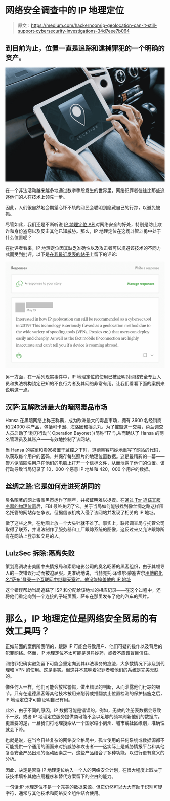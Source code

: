 # 网络安全调查中的 IP 地理定位

> 原文：<https://medium.com/hackernoon/ip-geolocation-can-it-still-support-cybersecurity-investigations-34d7eee7b064>

## 到目前为止，位置一直是追踪和逮捕罪犯的一个明确的资产。

![](img/6f5d19add087501e0968a255636da61f.png)

在一个非法活动越来越多地通过数字手段发生的世界里，网络犯罪者往往比那些追逐他们的人在技术上领先一步。

因此，人们很自然地会期望心怀不轨的网民会聪明到隐藏自己的行踪，以避免被抓。

尽管如此，我们还是不断听说 [IP 地理定位 API](https://main.whoisxmlapi.com/the-ip-geolocation-api-guide-why-tracking-web-users-whereabouts-matters)对网络安全的好处，特别是防止欺诈和身份盗窃以及反击其他已知威胁。那么，IP 地理定位在这场斗智斗勇中处于什么位置呢？

在批评者看来，IP 地理定位因其缺乏准确性以及攻击者可以规避该技术的不同方式而受到批评。以下是[在我最近发表的帖子](https://hackernoon.com/what-is-the-best-ip-geolocation-api-for-cybersecurity-professionals-87653b625376)上留下的评论:

![](img/d561d9cf3094c885e929d30ec8d514f1.png)

另一方面，在一系列现实事件中，IP 地理定位的使用已被证明对网络安全专业人员和执法机构锁定已知的不良行为者及其网络非常有用。让我们看看下面的案例来说明这一点。

## **汉萨:瓦解欧洲最大的暗网毒品市场**

Hansa 在黑暗网络上称王称霸，成为欧洲最大的毒品市场，拥有 3600 名经销商和 24000 种产品，包括可卡因、海洛因和摇头丸。为了摧毁这一交易，荷兰调查人员启动了“刺刀行动”( Operation Bayonet )(简称“T7 ”),从而确认了 Hansa 的两名管理员及其账户——有效地控制了该网站。

当 Hansa 的买家和卖家被置于监控之下时，道德黑客巧妙地重写了网站的代码，以获取每个用户的密码，并保存每张照片的地理位置数据。这是最精彩的一幕——警方诱骗匿名用户在他们的电脑上打开一个信标文件，从而泄露了他们的位置。该行动导致当局记录了 10，000 个恶意 IP 地址和 420，000 个用户的数据。

## **丝绸之路:它是如何走进死胡同的**

臭名昭著的网上毒品黑市运作了两年，并被证明难以捉摸。在[通过 Tor 追踪其服务器的物理位置](https://www.theguardian.com/technology/2013/oct/08/silk-road-hack-suspicion-fbi-server)后，FBI 最终关闭了它。关于当局如何能够找到像丝绸之路这样匿名托管的网站存在争议，但据信该机构入侵了该网站并发现了相关的 IP 地址。

做了这些之后，在地图上放一个大头针就不难了。事实上，联邦调查局与托管公司取得了联系，并设法制作了服务器和工厂跟踪系统的图像，这反过来又允许跟踪所有在网站上登录和交易的人。

## **LulzSec 拆除:隔离失败**

策划高调攻击美国中央情报局和索尼电影公司的臭名昭著的黑客组织，由于其领导人的一次错误行动而被迫屈服。更准确地说，当赫克托·泽维尔·蒙塞古尔[用他的化名“萨布”登录一个互联网中继聊天室时，他没能掩盖他的 IP 地址](https://www.bankinfosecurity.com/one-simple-error-led-to-alphabay-admins-downfall-a-10131)

这个错误帮助当局追踪了 ISP 和分配给该地址的相应记录——在这个过程中，还将他们重定向到一个连接的子域页面，萨布在那里发布了他的汽车的照片。

# 那么，IP 地理定位是网络安全贸易的有效工具吗？

正如前面的案例所表明的，跟踪 IP 可能会导致用户、他们可疑的操作以及背后的犯罪网络。然而，IP 地理定位不太可能是灵丹妙药，或者不应该盲目信任。

网络罪犯确实避免留下可能会重定向到其非法事务的痕迹，大多数情况下涉及到代理和 VPN 的使用。这是事实。但这并不意味着犯罪者和他们的系统是完美无缺的。

像任何人一样，他们可能会放松警惕，做出错误的判断，从而泄露他们行踪的细节。只有在道德黑客等其他技术被用来削弱或推翻禁止位置检测的保护措施之后，IP 地理定位才可能证明自己有用。

此外，由于不同的原因，IP 数据可能是错误的。例如，无效的注册表数据会导致不一致，或者 IP 地理定位服务提供商可能不会以足够的频率刷新他们的数据库。更重要的是，一旦我们将地理搜索从一个国家缩小到州、城市或社区级别，准确性就会下降。

也就是说，在当今日益复杂的网络安全格局中，孤立使用的任何系统或数据源都不可能提供一个通用的画面来对抗威胁和攻击者——这实际上是威胁情报平台和其他复合安全产品出现的驱动因素之一，这些产品结合了多种功能，以进行更有意义的分析。

因此，决定是否将 IP 地理定位纳入一个人的网络安全计划，在很大程度上取决于该技术填补其他应用程序和替代方案留下的空白的能力。

一句话:IP 地理定位不是一个完美的数据来源。但它仍然可以大大有助于识别可疑字符，通常与其他技术和网络安全组件结合使用。